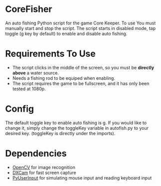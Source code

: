 # CoreFisher
An auto fishing Python script for the game Core Keeper. To use
You must manually start and stop the script.
The script starts in disabled mode, tap toggle (g key by default) to enable and disable auto fishing.

# Requirements To Use
* The script clicks in the middle of the screen, so you must be **directly above** a water source.
* Needs a fishing rod to be equiped when enabling.
* The script requires the game to be fullscreen, and it has only been tested at 1080p.

# Config
The default toggle key to enable auto fishing is g.
If you would like to change it, simply change the toggleKey variable in autofish.py to your desired key.
(toggleKey is directly under the imports).

# Dependencies
* [OpenCV] for image recognition
* [DXCam] for fast screen capture
* [PyUserInput] for simulating mouse input and reading keyboard input

[OpenCV]: <https://pypi.org/project/opencv-python>
[DXCam]: <https://pypi.org/project/dxcam>
[PyUserInput]: <https://pypi.org/project/PyUserInput>
